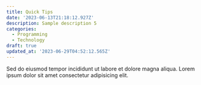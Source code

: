 ```yaml
---
title: Quick Tips
date: '2023-06-13T21:18:12.927Z'
description: Sample description 5
categories:
  - Programming
  - Technology
draft: true
updated_at: '2023-06-29T04:52:12.565Z'
---
```


Sed do eiusmod tempor incididunt ut labore et dolore magna aliqua.
Lorem ipsum dolor sit amet consectetur adipisicing elit.